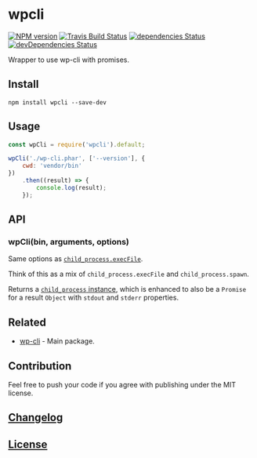 # wpcli

[![NPM version](https://img.shields.io/npm/v/wpcli.svg)](https://www.npmjs.org/package/wpcli) 
[![Travis Build Status](https://img.shields.io/travis/itgalaxy/wpcli/master.svg?label=build)](https://travis-ci.org/itgalaxy/wpcli) 
[![dependencies Status](https://david-dm.org/itgalaxy/wpcli/status.svg)](https://david-dm.org/itgalaxy/wpcli) 
[![devDependencies Status](https://david-dm.org/itgalaxy/wpcli/dev-status.svg)](https://david-dm.org/itgalaxy/wpcli?type=dev)

Wrapper to use wp-cli with promises.

## Install

```shell
npm install wpcli --save-dev
```

## Usage

```js
const wpCli = require('wpcli').default;

wpCli('./wp-cli.phar', ['--version'], {
    cwd: 'vendor/bin'
})
    .then((result) => {
        console.log(result);
    });
```

## API

### wpCli(bin, arguments, options)

Same options as [`child_process.execFile`](https://nodejs.org/api/child_process.html#child_process_child_process_execfile_file_args_options_callback).

Think of this as a mix of `child_process.execFile` and `child_process.spawn`.

Returns a [`child_process` instance](https://nodejs.org/api/child_process.html#child_process_class_childprocess), 
which is enhanced to also be a `Promise` for a result `Object` with `stdout` and `stderr` properties.

## Related

- [wp-cli](https://github.com/wp-cli/wp-cli) - Main package.

## Contribution

Feel free to push your code if you agree with publishing under the MIT license.

## [Changelog](CHANGELOG.md)

## [License](LICENSE)
